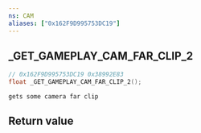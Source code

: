 ```yaml
---
ns: CAM
aliases: ["0x162F9D995753DC19"]
---
```

## _GET_GAMEPLAY_CAM_FAR_CLIP_2

```c
// 0x162F9D995753DC19 0x38992E83
float _GET_GAMEPLAY_CAM_FAR_CLIP_2();
```

```
gets some camera far clip  
```


## Return value
